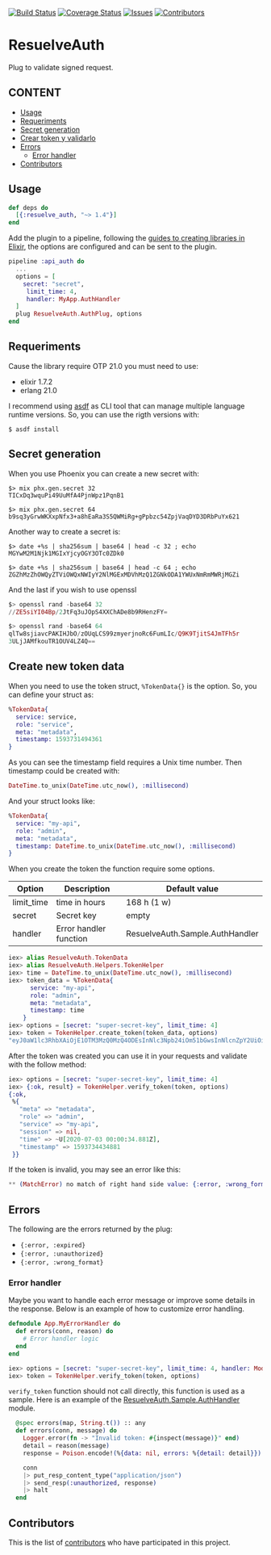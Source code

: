 [![Build Status](https://travis-ci.org/resuelve/resuelve-auth-plug.svg?branch=master)](https://travis-ci.org/resuelve/resuelve-auth-plug)
[![Coverage Status](https://coveralls.io/repos/github/resuelve/resuelve-auth-plug/badge.svg?branch=master)](https://coveralls.io/github/resuelve/resuelve-auth-plug?branch=master)
[![Issues][issues-shield]][issues-url]
[![Contributors][contributors-shield]][contributors-url]


# ResuelveAuth

Plug to validate signed request.

## CONTENT

* [Usage](#usage)
* [Requeriments](#requeriments)
* [Secret generation](#secret-generation)
* [Crear token y validarlo](#create-token)
* [Errors](#errors)
  - [Error handler](#error-handler)
* [Contributors](#contributors)

## Usage

```elixir
def deps do
  [{:resuelve_auth, "~> 1.4"}]
end
```

Add the plugin to a pipeline, following the [guides to creating libraries in Elixir](https://hexdocs.pm/elixir/master/library-guidelines.html), the options are configured and can be sent to the plugin.

```elixir
pipeline :api_auth do
  ...
  options = [
    secret: "secret", 
  	 limit_time: 4,
  	 handler: MyApp.AuthHandler
  ]
  plug ResuelveAuth.AuthPlug, options
end
```

## Requeriments

Cause the library require OTP 21.0 you must need to use:

* elixir         1.7.2
* erlang         21.0 

I recommend using [asdf](https://github.com/asdf-vm/asdf) as CLI tool that can manage multiple language runtime versions. So, you can use the rigth versions with:

```terminal
$ asdf install
```

## Secret generation

When you use Phoenix you can create a new secret with:

```terminal
$> mix phx.gen.secret 32
TICxDq3wquPi49UuMfA4PjnWpz1PqnB1

$> mix phx.gen.secret 64
b9sq3yGrwWKXxpNfx3+a8hEaRa3S5QWMiRg+gPpbzc54ZpjVaqDYD3DRbPuYx621

```

Another way to create a secret is:

```terminal
$> date +%s | sha256sum | base64 | head -c 32 ; echo
MGYwM2M1Njk1MGIxYjcyOGY3OTc0ZDk0

$> date +%s | sha256sum | base64 | head -c 64 ; echo
ZGZhMzZhOWQyZTViOWQxNWIyY2NlMGExMDVhMzQ1ZGNkODA1YWUxNmRmMWRjMGZi

```

And the last if you wish to use openssl

```elixir
$> openssl rand -base64 32
//ZE5siYI04Bp/2JtFq3uJOpS4XXChADe8b9RHenzFY=

$> openssl rand -base64 64
qlTw8sjiavcPAKIHJbO/zOUqLCS99zmyerjnoRc6FumLIc/Q9K9TjitS4JmTFh5r
3ULjJAMfkouTR1OUV4LZ4Q==

```

## Create new token data

When you need to use the token struct, `%TokenData{}` is the option. So, you can define your struct as:

```elixir
%TokenData{
  service: service,
  role: "service",
  meta: "metadata",
  timestamp: 1593731494361
}
```

As you can see the timestamp field requires a Unix time number. Then timestamp could be created with:

```elixir
DateTime.to_unix(DateTime.utc_now(), :millisecond)
```

And your struct looks like:

```elixir
%TokenData{
  service: "my-api",
  role: "admin",
  meta: "metadata",
  timestamp: DateTime.to_unix(DateTime.utc_now(), :millisecond)
}
```

When you create the token the function require some options.

| Option  | Description | Default value |
| ------- | ----------- | ------------- |
| limit_time | time in hours | 168 h (1 w) |
| secret  | Secret key | empty  |
| handler | Error handler function | ResuelveAuth.Sample.AuthHandler |


```elixir
iex> alias ResuelveAuth.TokenData
iex> alias ResuelveAuth.Helpers.TokenHelper
iex> time = DateTime.to_unix(DateTime.utc_now(), :millisecond)
iex> token_data = %TokenData{
      service: "my-api",
      role: "admin",
      meta: "metadata",
      timestamp: time
    }
iex> options = [secret: "super-secret-key", limit_time: 4]
iex> token = TokenHelper.create_token(token_data, options)
"eyJ0aW1lc3RhbXAiOjE1OTM3MzQ0MzQ4ODEsInNlc3Npb24iOm51bGwsInNlcnZpY2UiOiJteS1hcGkiLCJyb2xlIjoiYWRtaW4iLCJtZXRhIjoibWV0YWRhdGEifQ==.9AAEBDB040BFB22160B4628EC45D69C3546C0775398D7B03C113C5BDDEC3A74B"

```

After the token was created you can use it in your requests and validate with the follow method:

```elixir
iex> options = [secret: "super-secret-key", limit_time: 4]
iex> {:ok, result} = TokenHelper.verify_token(token, options)
{:ok,
 %{
   "meta" => "metadata",
   "role" => "admin",
   "service" => "my-api",
   "session" => nil,
   "time" => ~U[2020-07-03 00:00:34.881Z],
   "timestamp" => 1593734434881
 }}
```

If the token is invalid, you may see an error like this:

```elixir
** (MatchError) no match of right hand side value: {:error, :wrong_format}
```

## Errors

The following are the errors returned by the plug:

* `{:error, :expired}`
* `{:error, :unauthorized}`
* `{:error, :wrong_format}`

### Error handler

Maybe you want to handle each error message or improve some details in the response. Below is an example of how to customize error handling.

```elixir
defmodule App.MyErrorHandler do
  def errors(conn, reason) do
    # Error handler logic
  end
end

iex> options = [secret: "super-secret-key", limit_time: 4, handler: Module.Handler]
iex> token = TokenHelper.verify_token(token, options)
```

`verify_token` function should not call directly, this function is used as a sample. Here is an example of the [ResuelveAuth.Sample.AuthHandler](lib/sample/auth_handler.ex) module.

```elixir
  @spec errors(map, String.t()) :: any
  def errors(conn, message) do
    Logger.error(fn -> "Invalid token: #{inspect(message)}" end)
    detail = reason(message)
    response = Poison.encode!(%{data: nil, errors: %{detail: detail}})

    conn
    |> put_resp_content_type("application/json")
    |> send_resp(:unauthorized, response)
    |> halt
  end
```

## Contributors

This is the list of [contributors](https://github.com/resuelve/resuelve-auth-plug/graphs/contributors) who have participated in this project.

<!-- MARKDOWN LINKS & IMAGES -->
<!-- https://www.markdownguide.org/basic-syntax/#reference-style-links -->
[issues-shield]: https://img.shields.io/github/issues/resuelve/resuelve-auth-plug.svg?style=flat-square
[issues-url]: https://github.com/resuelve/resuelve-auth-plug/issues
[contributors-shield]: https://img.shields.io/github/contributors/resuelve/resuelve-auth-plug.svg?style=flat-square
[contributors-url]: https://github.com/resuelve/resuelve-auth-plug/graphs/contributors
